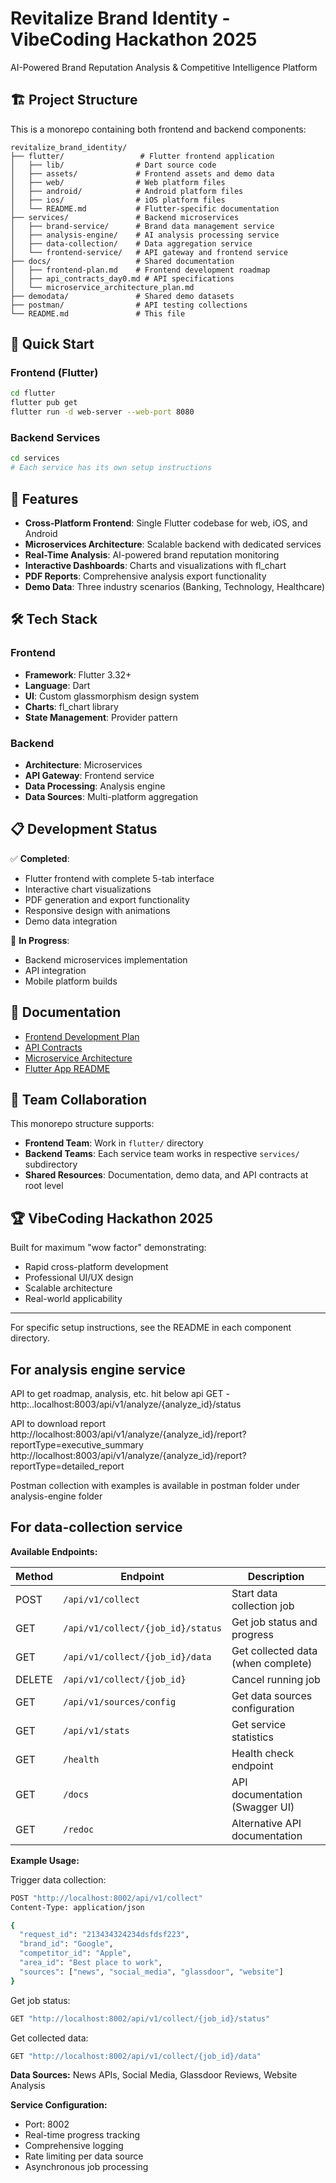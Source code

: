 # Revitalize Brand Identity - VibeCoding Hackathon 2025

AI-Powered Brand Reputation Analysis & Competitive Intelligence Platform

## 🏗️ Project Structure

This is a monorepo containing both frontend and backend components:

```
revitalize_brand_identity/
├── flutter/                 # Flutter frontend application
│   ├── lib/                # Dart source code
│   ├── assets/             # Frontend assets and demo data
│   ├── web/                # Web platform files
│   ├── android/            # Android platform files
│   ├── ios/                # iOS platform files
│   └── README.md           # Flutter-specific documentation
├── services/               # Backend microservices
│   ├── brand-service/      # Brand data management service
│   ├── analysis-engine/    # AI analysis processing service
│   ├── data-collection/    # Data aggregation service
│   └── frontend-service/   # API gateway and frontend service
├── docs/                   # Shared documentation
│   ├── frontend-plan.md    # Frontend development roadmap
│   ├── api_contracts_day0.md # API specifications
│   └── microservice_architecture_plan.md
├── demodata/               # Shared demo datasets
├── postman/                # API testing collections
└── README.md               # This file
```

## 🚀 Quick Start

### Frontend (Flutter)

```bash
cd flutter
flutter pub get
flutter run -d web-server --web-port 8080
```

### Backend Services

```bash
cd services
# Each service has its own setup instructions
```

## 🎯 Features

- **Cross-Platform Frontend**: Single Flutter codebase for web, iOS, and Android
- **Microservices Architecture**: Scalable backend with dedicated services
- **Real-Time Analysis**: AI-powered brand reputation monitoring
- **Interactive Dashboards**: Charts and visualizations with fl_chart
- **PDF Reports**: Comprehensive analysis export functionality
- **Demo Data**: Three industry scenarios (Banking, Technology, Healthcare)

## 🛠️ Tech Stack

### Frontend

- **Framework**: Flutter 3.32+
- **Language**: Dart
- **UI**: Custom glassmorphism design system
- **Charts**: fl_chart library
- **State Management**: Provider pattern

### Backend

- **Architecture**: Microservices
- **API Gateway**: Frontend service
- **Data Processing**: Analysis engine
- **Data Sources**: Multi-platform aggregation

## 📋 Development Status

✅ **Completed**:

- Flutter frontend with complete 5-tab interface
- Interactive chart visualizations
- PDF generation and export functionality
- Responsive design with animations
- Demo data integration

🚧 **In Progress**:

- Backend microservices implementation
- API integration
- Mobile platform builds

## 📖 Documentation

- [Frontend Development Plan](docs/frontend-plan.md)
- [API Contracts](docs/api_contracts_day0.md)
- [Microservice Architecture](docs/microservice_architecture_plan.md)
- [Flutter App README](flutter/README.md)

## 🤝 Team Collaboration

This monorepo structure supports:

- **Frontend Team**: Work in `flutter/` directory
- **Backend Teams**: Each service team works in respective `services/` subdirectory
- **Shared Resources**: Documentation, demo data, and API contracts at root level

## 🏆 VibeCoding Hackathon 2025

Built for maximum "wow factor" demonstrating:

- Rapid cross-platform development
- Professional UI/UX design
- Scalable architecture
- Real-world applicability

---

For specific setup instructions, see the README in each component directory.

## For analysis engine service

API to get roadmap, analysis, etc. hit below api
GET - http:..localhost:8003/api/v1/analyze/{analyze_id}/status

API to download report
http://localhost:8003/api/v1/analyze/{analyze_id}/report?reportType=executive_summary
http://localhost:8003/api/v1/analyze/{analyze_id}/report?reportType=detailed_report

Postman collection with examples is available in postman folder under analysis-engine folder

## For data-collection service

**Available Endpoints:**

| Method | Endpoint                          | Description                        |
| ------ | --------------------------------- | ---------------------------------- |
| POST   | `/api/v1/collect`                 | Start data collection job          |
| GET    | `/api/v1/collect/{job_id}/status` | Get job status and progress        |
| GET    | `/api/v1/collect/{job_id}/data`   | Get collected data (when complete) |
| DELETE | `/api/v1/collect/{job_id}`        | Cancel running job                 |
| GET    | `/api/v1/sources/config`          | Get data sources configuration     |
| GET    | `/api/v1/stats`                   | Get service statistics             |
| GET    | `/health`                         | Health check endpoint              |
| GET    | `/docs`                           | API documentation (Swagger UI)     |
| GET    | `/redoc`                          | Alternative API documentation      |

**Example Usage:**

Trigger data collection:

```bash
POST "http://localhost:8002/api/v1/collect"
Content-Type: application/json

{
  "request_id": "213434324234dsfdsf223",
  "brand_id": "Google",
  "competitor_id": "Apple",
  "area_id": "Best place to work",
  "sources": ["news", "social_media", "glassdoor", "website"]
}
```

Get job status:

```bash
GET "http://localhost:8002/api/v1/collect/{job_id}/status"
```

Get collected data:

```bash
GET "http://localhost:8002/api/v1/collect/{job_id}/data"
```

**Data Sources:** News APIs, Social Media, Glassdoor Reviews, Website Analysis

**Service Configuration:**

- Port: 8002
- Real-time progress tracking
- Comprehensive logging
- Rate limiting per data source
- Asynchronous job processing
